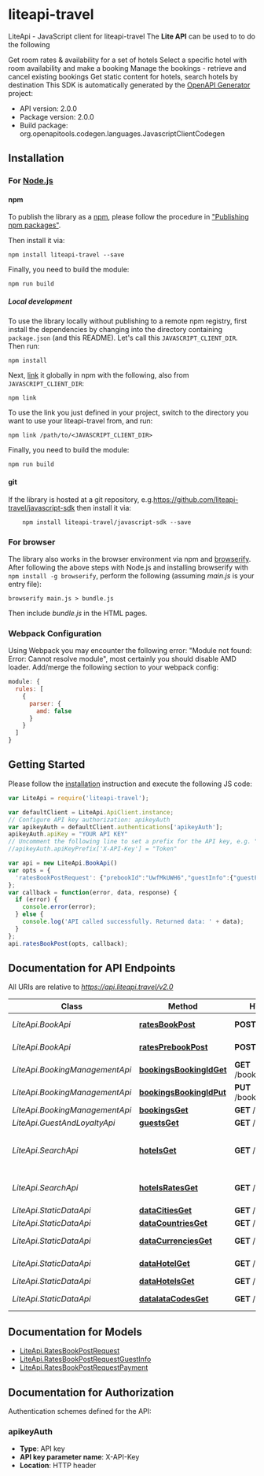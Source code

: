 # liteapi-travel

LiteApi - JavaScript client for liteapi-travel
The **Lite API** can be used to to do the following

Get room rates & availability for a set of hotels
Select a specific hotel with room availability and make a booking
Manage the bookings - retrieve and cancel existing bookings
Get static content for hotels, search hotels by destination
This SDK is automatically generated by the [OpenAPI Generator](https://openapi-generator.tech) project:

- API version: 2.0.0
- Package version: 2.0.0
- Build package: org.openapitools.codegen.languages.JavascriptClientCodegen

## Installation

### For [Node.js](https://nodejs.org/)

#### npm

To publish the library as a [npm](https://www.npmjs.com/), please follow the procedure in ["Publishing npm packages"](https://docs.npmjs.com/getting-started/publishing-npm-packages).

Then install it via:

```shell
npm install liteapi-travel --save
```

Finally, you need to build the module:

```shell
npm run build
```

##### Local development

To use the library locally without publishing to a remote npm registry, first install the dependencies by changing into the directory containing `package.json` (and this README). Let's call this `JAVASCRIPT_CLIENT_DIR`. Then run:

```shell
npm install
```

Next, [link](https://docs.npmjs.com/cli/link) it globally in npm with the following, also from `JAVASCRIPT_CLIENT_DIR`:

```shell
npm link
```

To use the link you just defined in your project, switch to the directory you want to use your liteapi-travel from, and run:

```shell
npm link /path/to/<JAVASCRIPT_CLIENT_DIR>
```

Finally, you need to build the module:

```shell
npm run build
```

#### git

If the library is hosted at a git repository, e.g.https://github.com/liteapi-travel/javascript-sdk
then install it via:

```shell
    npm install liteapi-travel/javascript-sdk --save
```

### For browser

The library also works in the browser environment via npm and [browserify](http://browserify.org/). After following
the above steps with Node.js and installing browserify with `npm install -g browserify`,
perform the following (assuming *main.js* is your entry file):

```shell
browserify main.js > bundle.js
```

Then include *bundle.js* in the HTML pages.

### Webpack Configuration

Using Webpack you may encounter the following error: "Module not found: Error:
Cannot resolve module", most certainly you should disable AMD loader. Add/merge
the following section to your webpack config:

```javascript
module: {
  rules: [
    {
      parser: {
        amd: false
      }
    }
  ]
}
```

## Getting Started

Please follow the [installation](#installation) instruction and execute the following JS code:

```javascript
var LiteApi = require('liteapi-travel');

var defaultClient = LiteApi.ApiClient.instance;
// Configure API key authorization: apikeyAuth
var apikeyAuth = defaultClient.authentications['apikeyAuth'];
apikeyAuth.apiKey = "YOUR API KEY"
// Uncomment the following line to set a prefix for the API key, e.g. "Token" (defaults to null)
//apikeyAuth.apiKeyPrefix['X-API-Key'] = "Token"

var api = new LiteApi.BookApi()
var opts = {
  'ratesBookPostRequest': {"prebookId":"UwfMkUWH6","guestInfo":{"guestFirstName":"Kim","guestLastName":"James","guestEmail":"test@nlite.ml"},"payment":{"holderName":"Kim James","number":"4242424242424242","expireDate":"11/29","cvc":"456","method":"CREDIT_CARD"}} // {RatesBookPostRequest} 
};
var callback = function(error, data, response) {
  if (error) {
    console.error(error);
  } else {
    console.log('API called successfully. Returned data: ' + data);
  }
};
api.ratesBookPost(opts, callback);

```

## Documentation for API Endpoints

All URIs are relative to *https://api.liteapi.travel/v2.0*

Class | Method | HTTP request | Description
------------ | ------------- | ------------- | -------------
*LiteApi.BookApi* | [**ratesBookPost**](docs/BookApi.md#ratesBookPost) | **POST** /rates/book | hotel rate book
*LiteApi.BookApi* | [**ratesPrebookPost**](docs/BookApi.md#ratesPrebookPost) | **POST** /rates/prebook | hotel rate prebook
*LiteApi.BookingManagementApi* | [**bookingsBookingIdGet**](docs/BookingManagementApi.md#bookingsBookingIdGet) | **GET** /bookings/{bookingId} | Booking retrieve
*LiteApi.BookingManagementApi* | [**bookingsBookingIdPut**](docs/BookingManagementApi.md#bookingsBookingIdPut) | **PUT** /bookings/{bookingId} | Booking cancel
*LiteApi.BookingManagementApi* | [**bookingsGet**](docs/BookingManagementApi.md#bookingsGet) | **GET** /bookings | Booking list
*LiteApi.GuestAndLoyaltyApi* | [**guestsGet**](docs/GuestAndLoyaltyApi.md#guestsGet) | **GET** /guests | guests
*LiteApi.SearchApi* | [**hotelsGet**](docs/SearchApi.md#hotelsGet) | **GET** /hotels | hotel minimum rates availability
*LiteApi.SearchApi* | [**hotelsRatesGet**](docs/SearchApi.md#hotelsRatesGet) | **GET** /hotels/rates | hotel full rates availability
*LiteApi.StaticDataApi* | [**dataCitiesGet**](docs/StaticDataApi.md#dataCitiesGet) | **GET** /data/cities | City list
*LiteApi.StaticDataApi* | [**dataCountriesGet**](docs/StaticDataApi.md#dataCountriesGet) | **GET** /data/countries | Country list
*LiteApi.StaticDataApi* | [**dataCurrenciesGet**](docs/StaticDataApi.md#dataCurrenciesGet) | **GET** /data/currencies | Currency list
*LiteApi.StaticDataApi* | [**dataHotelGet**](docs/StaticDataApi.md#dataHotelGet) | **GET** /data/hotel | Hotel details
*LiteApi.StaticDataApi* | [**dataHotelsGet**](docs/StaticDataApi.md#dataHotelsGet) | **GET** /data/hotels | Hotel list
*LiteApi.StaticDataApi* | [**dataIataCodesGet**](docs/StaticDataApi.md#dataIataCodesGet) | **GET** /data/iataCodes | IATA code list


## Documentation for Models

 - [LiteApi.RatesBookPostRequest](docs/RatesBookPostRequest.md)
 - [LiteApi.RatesBookPostRequestGuestInfo](docs/RatesBookPostRequestGuestInfo.md)
 - [LiteApi.RatesBookPostRequestPayment](docs/RatesBookPostRequestPayment.md)


## Documentation for Authorization


Authentication schemes defined for the API:
### apikeyAuth


- **Type**: API key
- **API key parameter name**: X-API-Key
- **Location**: HTTP header


